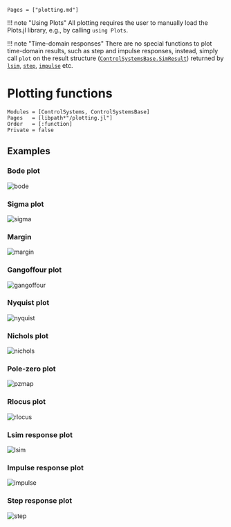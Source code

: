 ```@index
Pages = ["plotting.md"]
```

!!! note "Using Plots"
    All plotting requires the user to manually load the Plots.jl library, e.g., by calling `using Plots`.

!!! note "Time-domain responses"
    There are no special functions to plot time-domain results, such as step and impulse responses, instead, simply call `plot` on the result structure ([`ControlSystemsBase.SimResult`](@ref)) returned by [`lsim`](@ref), [`step`](@ref), [`impulse`](@ref) etc.

# Plotting functions

```@autodocs
Modules = [ControlSystems, ControlSystemsBase]
Pages   = [libpath*"/plotting.jl"]
Order   = [:function]
Private = false
```

## Examples

### Bode plot

![bode](https://github.com/JuliaControl/ControlExamplePlots.jl/blob/master/src/figures/bode.png?raw=true)

### Sigma plot

![sigma](https://github.com/JuliaControl/ControlExamplePlots.jl/blob/master/src/figures/sigma.png?raw=true)

### Margin

![margin](https://github.com/JuliaControl/ControlExamplePlots.jl/blob/master/src/figures/margin.png?raw=true)

### Gangoffour plot

![gangoffour](https://github.com/JuliaControl/ControlExamplePlots.jl/blob/master/src/figures/gangoffour.png?raw=true)

### Nyquist plot

![nyquist](https://github.com/JuliaControl/ControlExamplePlots.jl/blob/master/src/figures/nyquist.png?raw=true)

### Nichols plot

![nichols](https://github.com/JuliaControl/ControlExamplePlots.jl/blob/master/src/figures/nichols.png?raw=true)

### Pole-zero plot

![pzmap](https://github.com/JuliaControl/ControlExamplePlots.jl/blob/master/src/figures/pzmap.png?raw=true)

### Rlocus plot

![rlocus](https://github.com/JuliaControl/ControlExamplePlots.jl/blob/master/src/figures/rlocus.png?raw=true)

### Lsim response plot

![lsim](https://github.com/JuliaControl/ControlExamplePlots.jl/blob/master/src/figures/lsim.png?raw=true)

### Impulse response plot

![impulse](https://github.com/JuliaControl/ControlExamplePlots.jl/blob/master/src/figures/impulse.png?raw=true)

### Step response plot

![step](https://github.com/JuliaControl/ControlExamplePlots.jl/blob/master/src/figures/step.png?raw=true)

